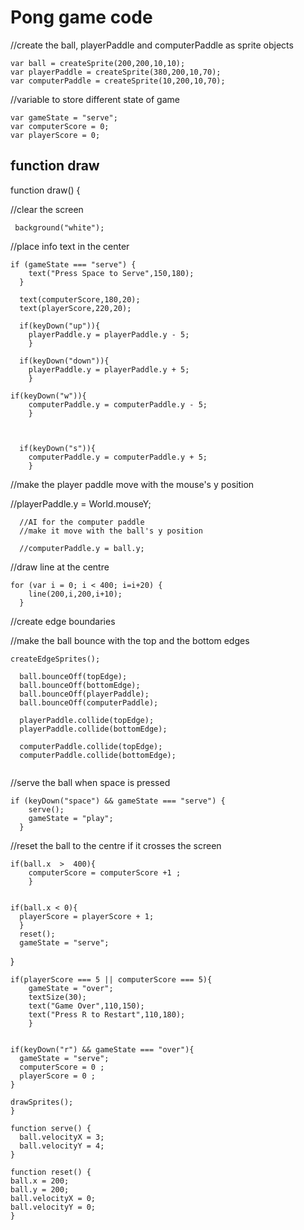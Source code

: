 # Pong game code

//create the ball, playerPaddle and computerPaddle as sprite objects

~~~objects
var ball = createSprite(200,200,10,10);
var playerPaddle = createSprite(380,200,10,70);
var computerPaddle = createSprite(10,200,10,70);
~~~

//variable to store different state of game

~~~variables
var gameState = "serve";
var computerScore = 0;
var playerScore = 0;
~~~

## function draw 

function draw() {

  //clear the screen

~~~background
 background("white");
~~~

  //place info text in the center

~~~center line
if (gameState === "serve") {
    text("Press Space to Serve",150,180);
  }
~~~

~~~Score board
  text(computerScore,180,20);
  text(playerScore,220,20);
~~~

~~~playerPaddle controls
  if(keyDown("up")){
    playerPaddle.y = playerPaddle.y - 5; 
    }

  if(keyDown("down")){
    playerPaddle.y = playerPaddle.y + 5; 
    }
~~~

~~~computerPaddle controls
if(keyDown("w")){
    computerPaddle.y = computerPaddle.y - 5; 
    }



  if(keyDown("s")){
    computerPaddle.y = computerPaddle.y + 5; 
    }
~~~

  //make the player paddle move with the mouse's y position

  //playerPaddle.y = World.mouseY;

~~~optional
  //AI for the computer paddle
  //make it move with the ball's y position

  //computerPaddle.y = ball.y;
~~~

  //draw line at the centre

~~~draw center line
for (var i = 0; i < 400; i=i+20) {
    line(200,i,200,i+10);
  }
~~~


  //create edge boundaries

  //make the ball bounce with the top and the bottom edges

~~~createEdgeSprites
createEdgeSprites();

  ball.bounceOff(topEdge);
  ball.bounceOff(bottomEdge);
  ball.bounceOff(playerPaddle);
  ball.bounceOff(computerPaddle);

  playerPaddle.collide(topEdge);
  playerPaddle.collide(bottomEdge);

  computerPaddle.collide(topEdge);
  computerPaddle.collide(bottomEdge);


~~~

  //serve the ball when space is pressed

~~~start game when space pressed
if (keyDown("space") && gameState === "serve") {
    serve();
    gameState = "play";
  }
~~~

  //reset the ball to the centre if it crosses the screen

~~~computerScore
if(ball.x  >  400){
    computerScore = computerScore +1 ;
    }
    
~~~

    if(ball.x < 0){
      playerScore = playerScore + 1;
      }
      reset();
      gameState = "serve";
  }

~~~gameOver text
if(playerScore === 5 || computerScore === 5){
    gameState = "over";
    textSize(30);
    text("Game Over",110,150);
    text("Press R to Restart",110,180);
    }
    
~~~

    if(keyDown("r") && gameState === "over"){
      gameState = "serve"; 
      computerScore = 0 ;
      playerScore = 0 ;
    }
    
    drawSprites();
    }
~~~function serve
function serve() {
  ball.velocityX = 3;
  ball.velocityY = 4;
}
~~~

  ~~~function reset
function reset() {
  ball.x = 200;
  ball.y = 200;
  ball.velocityX = 0;
  ball.velocityY = 0;
}
  ~~~